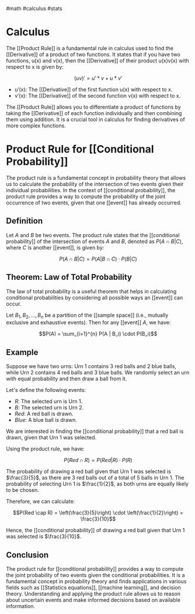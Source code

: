 #math #calculus #stats
# Calculus
The [[Product Rule]] is a fundamental rule in calculus used to find the [[Derivative]] of a product of two functions. It states that if you have two functions, u(x) and v(x), then the [[Derivative]] of their product u(x)v(x) with respect to x is given by:

$$(uv)'=u'*v+u*v'$$

- u′(x): The [[Derivative]] of the first function u(x) with respect to x.
- v′(x): The [[Derivative]] of the second function v(x) with respect to x.

The [[Product Rule]] allows you to differentiate a product of functions by taking the [[Derivative]] of each function individually and then combining them using addition. It is a crucial tool in calculus for finding derivatives of more complex functions.
# Product Rule for [[Conditional Probability]]

The product rule is a fundamental concept in probability theory that allows us to calculate the probability of the intersection of two events given their individual probabilities. In the context of [[conditional probability]], the product rule provides a way to compute the probability of the joint occurrence of two events, given that one [[event]] has already occurred.

## Definition

Let $A$ and $B$ be two events. The product rule states that the [[conditional probability]] of the intersection of events $A$ and $B$, denoted as $P(A \cap B | C)$, where $C$ is another [[event]], is given by:

$$P(A \cap B | C) = P(A | B \cap C) \cdot P(B | C)$$

## Theorem: Law of Total Probability

The law of total probability is a useful theorem that helps in calculating conditional probabilities by considering all possible ways an [[event]] can occur.

Let $B_1, B_2, \ldots, B_n$ be a partition of the [[sample space]] (i.e., mutually exclusive and exhaustive events). Then for any [[event]] $A$, we have:

$$P(A) = \sum_{i=1}^{n} P(A | B_i) \cdot P(B_i)$$

## Example

Suppose we have two urns: Urn 1 contains 3 red balls and 2 blue balls, while Urn 2 contains 4 red balls and 3 blue balls. We randomly select an urn with equal probability and then draw a ball from it.

Let's define the following events:
- $R$: The selected urn is Urn 1.
- $B$: The selected urn is Urn 2.
- $Red$: A red ball is drawn.
- $Blue$: A blue ball is drawn.

We are interested in finding the [[conditional probability]] that a red ball is drawn, given that Urn 1 was selected.

Using the product rule, we have:

$$P(Red \cap R) = P(Red | R) \cdot P(R)$$

The probability of drawing a red ball given that Urn 1 was selected is $\frac{3}{5}$, as there are 3 red balls out of a total of 5 balls in Urn 1. The probability of selecting Urn 1 is $\frac{1}{2}$, as both urns are equally likely to be chosen.

Therefore, we can calculate:

$$P(Red \cap R) = \left(\frac{3}{5}\right) \cdot \left(\frac{1}{2}\right) = \frac{3}{10}$$

Hence, the [[conditional probability]] of drawing a red ball given that Urn 1 was selected is $\frac{3}{10}$.

## Conclusion

The product rule for [[conditional probability]] provides a way to compute the joint probability of two events given the conditional probabilities. It is a fundamental concept in probability theory and finds applications in various fields such as [[Statistics equations]], [[machine learning]], and decision theory. Understanding and applying the product rule allows us to reason about uncertain events and make informed decisions based on available information.